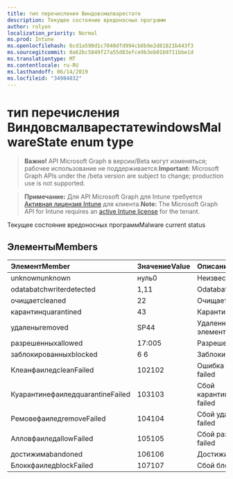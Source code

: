 ```yaml
---
title: тип перечисления Виндовсмалварестате
description: Текущее состояние вредоносных программ
author: rolyon
localization_priority: Normal
ms.prod: Intune
ms.openlocfilehash: 6cd1a590d1c7040dfd994cb8b9e2d81821b443f3
ms.sourcegitcommit: 0a62bc5849f27a55d83efce9b3eb01b9711bbe1d
ms.translationtype: MT
ms.contentlocale: ru-RU
ms.lasthandoff: 06/14/2019
ms.locfileid: "34984032"
---
```

# <a name="windowsmalwarestate-enum-type"></a><span data-ttu-id="cd574-103">тип перечисления Виндовсмалварестате</span><span class="sxs-lookup"><span data-stu-id="cd574-103">windowsMalwareState enum type</span></span>

> <span data-ttu-id="cd574-104">**Важно!** API Microsoft Graph в версии/Beta могут изменяться; рабочее использование не поддерживается.</span><span class="sxs-lookup"><span data-stu-id="cd574-104">**Important:** Microsoft Graph APIs under the /beta version are subject to change; production use is not supported.</span></span>

> <span data-ttu-id="cd574-105">**Примечание:** Для API Microsoft Graph для Intune требуется [Активная лицензия Intune](https://go.microsoft.com/fwlink/?linkid=839381) для клиента.</span><span class="sxs-lookup"><span data-stu-id="cd574-105">**Note:** The Microsoft Graph API for Intune requires an [active Intune license](https://go.microsoft.com/fwlink/?linkid=839381) for the tenant.</span></span>

<span data-ttu-id="cd574-106">Текущее состояние вредоносных программ</span><span class="sxs-lookup"><span data-stu-id="cd574-106">Malware current status</span></span>

## <a name="members"></a><span data-ttu-id="cd574-107">Элементы</span><span class="sxs-lookup"><span data-stu-id="cd574-107">Members</span></span>
|<span data-ttu-id="cd574-108">Элемент</span><span class="sxs-lookup"><span data-stu-id="cd574-108">Member</span></span>|<span data-ttu-id="cd574-109">Значение</span><span class="sxs-lookup"><span data-stu-id="cd574-109">Value</span></span>|<span data-ttu-id="cd574-110">Описание</span><span class="sxs-lookup"><span data-stu-id="cd574-110">Description</span></span>|
|:---|:---|:---|
|<span data-ttu-id="cd574-111">unknown</span><span class="sxs-lookup"><span data-stu-id="cd574-111">unknown</span></span>|<span data-ttu-id="cd574-112">нуль</span><span class="sxs-lookup"><span data-stu-id="cd574-112">0</span></span>|<span data-ttu-id="cd574-113">Неизвестно</span><span class="sxs-lookup"><span data-stu-id="cd574-113">Unknown</span></span>|
|<span data-ttu-id="cd574-114">odatabatchwriter</span><span class="sxs-lookup"><span data-stu-id="cd574-114">detected</span></span>|<span data-ttu-id="cd574-115">1,1</span><span class="sxs-lookup"><span data-stu-id="cd574-115">1</span></span>|<span data-ttu-id="cd574-116">Odatabatchwriter</span><span class="sxs-lookup"><span data-stu-id="cd574-116">Detected</span></span>|
|<span data-ttu-id="cd574-117">очищает</span><span class="sxs-lookup"><span data-stu-id="cd574-117">cleaned</span></span>|<span data-ttu-id="cd574-118">2</span><span class="sxs-lookup"><span data-stu-id="cd574-118">2</span></span>|<span data-ttu-id="cd574-119">Очищает</span><span class="sxs-lookup"><span data-stu-id="cd574-119">Cleaned</span></span>|
|<span data-ttu-id="cd574-120">карантин</span><span class="sxs-lookup"><span data-stu-id="cd574-120">quarantined</span></span>|<span data-ttu-id="cd574-121">4</span><span class="sxs-lookup"><span data-stu-id="cd574-121">3</span></span>|<span data-ttu-id="cd574-122">Карантин</span><span class="sxs-lookup"><span data-stu-id="cd574-122">Quarantined</span></span>|
|<span data-ttu-id="cd574-123">удалены</span><span class="sxs-lookup"><span data-stu-id="cd574-123">removed</span></span>|<span data-ttu-id="cd574-124">SP4</span><span class="sxs-lookup"><span data-stu-id="cd574-124">4</span></span>|<span data-ttu-id="cd574-125">Удаленные элементы</span><span class="sxs-lookup"><span data-stu-id="cd574-125">Removed</span></span>|
|<span data-ttu-id="cd574-126">разрешенных</span><span class="sxs-lookup"><span data-stu-id="cd574-126">allowed</span></span>|<span data-ttu-id="cd574-127">17:00</span><span class="sxs-lookup"><span data-stu-id="cd574-127">5</span></span>|<span data-ttu-id="cd574-128">Разрешено</span><span class="sxs-lookup"><span data-stu-id="cd574-128">Allowed</span></span>|
|<span data-ttu-id="cd574-129">заблокированных</span><span class="sxs-lookup"><span data-stu-id="cd574-129">blocked</span></span>|<span data-ttu-id="cd574-130">6 </span><span class="sxs-lookup"><span data-stu-id="cd574-130">6</span></span>|<span data-ttu-id="cd574-131">Заблокировано</span><span class="sxs-lookup"><span data-stu-id="cd574-131">Blocked</span></span>|
|<span data-ttu-id="cd574-132">Клеанфаилед</span><span class="sxs-lookup"><span data-stu-id="cd574-132">cleanFailed</span></span>|<span data-ttu-id="cd574-133">102</span><span class="sxs-lookup"><span data-stu-id="cd574-133">102</span></span>|<span data-ttu-id="cd574-134">Ошибка очистки</span><span class="sxs-lookup"><span data-stu-id="cd574-134">Clean failed</span></span>|
|<span data-ttu-id="cd574-135">Куарантинефаилед</span><span class="sxs-lookup"><span data-stu-id="cd574-135">quarantineFailed</span></span>|<span data-ttu-id="cd574-136">103</span><span class="sxs-lookup"><span data-stu-id="cd574-136">103</span></span>|<span data-ttu-id="cd574-137">Сбой карантина</span><span class="sxs-lookup"><span data-stu-id="cd574-137">Quarantine failed</span></span>|
|<span data-ttu-id="cd574-138">Ремовефаилед</span><span class="sxs-lookup"><span data-stu-id="cd574-138">removeFailed</span></span>|<span data-ttu-id="cd574-139">104</span><span class="sxs-lookup"><span data-stu-id="cd574-139">104</span></span>|<span data-ttu-id="cd574-140">Сбой удаления</span><span class="sxs-lookup"><span data-stu-id="cd574-140">Remove failed</span></span>|
|<span data-ttu-id="cd574-141">Алловфаилед</span><span class="sxs-lookup"><span data-stu-id="cd574-141">allowFailed</span></span>|<span data-ttu-id="cd574-142">105</span><span class="sxs-lookup"><span data-stu-id="cd574-142">105</span></span>|<span data-ttu-id="cd574-143">Сбой разрешения</span><span class="sxs-lookup"><span data-stu-id="cd574-143">Allow failed</span></span>|
|<span data-ttu-id="cd574-144">достижим</span><span class="sxs-lookup"><span data-stu-id="cd574-144">abandoned</span></span>|<span data-ttu-id="cd574-145">106</span><span class="sxs-lookup"><span data-stu-id="cd574-145">106</span></span>|<span data-ttu-id="cd574-146">Достижим</span><span class="sxs-lookup"><span data-stu-id="cd574-146">Abandoned</span></span>|
|<span data-ttu-id="cd574-147">Блоккфаилед</span><span class="sxs-lookup"><span data-stu-id="cd574-147">blockFailed</span></span>|<span data-ttu-id="cd574-148">107</span><span class="sxs-lookup"><span data-stu-id="cd574-148">107</span></span>|<span data-ttu-id="cd574-149">Сбой блока</span><span class="sxs-lookup"><span data-stu-id="cd574-149">Block failed</span></span>|






